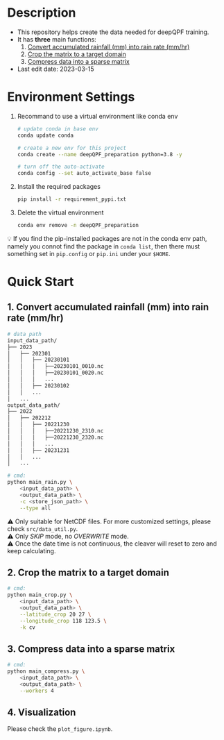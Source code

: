 # Description
- This repository helps create the data needed for deepQPF training.
- It has **three** main functions:
  1. [Convert accumulated rainfall (mm) into rain rate (mm/hr)](#1-convert-accumulated-rainfall-mm-into-rain-rate-mmhr)
  2. [Crop the matrix to a target domain](#2-crop-the-matrix-to-a-target-domain)
  3. [Compress data into a sparse matrix](#3-compress-data-into-a-sparse-matrix)
- Last edit date: 2023-03-15

# Environment Settings
1. Recommand to use a virtual environment like conda env
    ```bash
    # update conda in base env
    conda update conda

    # create a new env for this project
    conda create --name deepQPF_preparation python=3.8 -y

    # turn off the auto-activate
    conda config --set auto_activate_base false
    ```
2. Install the required packages
    ```bash
    pip install -r requirement_pypi.txt
    ```

3. Delete the virtual environment
    ```bash
    conda env remove -n deepQPF_preparation
    ```

:bulb: If you find the pip-installed packages are not in the conda env path, namely you connot find the package in `conda list`, then there must something set in `pip.config` or `pip.ini` under your `$HOME`.

# Quick Start
## 1. Convert accumulated rainfall (mm) into rain rate (mm/hr)
```bash
# data path
input_data_path/
├── 2023
│   ├── 202301
│   │   ├── 20230101
│   │   │   ├──20230101_0010.nc
│   │   │   ├──20230101_0020.nc
│   │   │   ...
│   │   ├── 20230102
│   │   ...
│   ...
output_data_path/
├── 2022
│   ├── 202212
│   │   ├── 20221230
│   │   │   ├──20221230_2310.nc
│   │   │   ├──20221230_2320.nc
│   │   │   ...
│   │   ├── 20231231
│   │   ...
│   ...
```
```bash
# cmd:
python main_rain.py \
    <input_data_path> \
    <output_data_path> \
    -c <store_json_path> \
    --type all
```
:warning: Only suitable for NetCDF files. For more customized settings, please check `src/data_util.py`.  
:warning: Only *SKIP* mode, no *OVERWRITE* mode.  
:warning: Once the date time is not continuous, the cleaver will reset to zero and keep calculating.

## 2. Crop the matrix to a target domain
```bash
# cmd:
python main_crop.py \
    <input_data_path> \
    <output_data_path> \
    --latitude_crop 20 27 \
    --longitude_crop 118 123.5 \
    -k cv
```
## 3. Compress data into a sparse matrix
```bash
# cmd:
python main_compress.py \
    <input_data_path> \
    <output_data_path> \
    --workers 4
```
## 4. Visualization
Please check the `plot_figure.ipynb`.